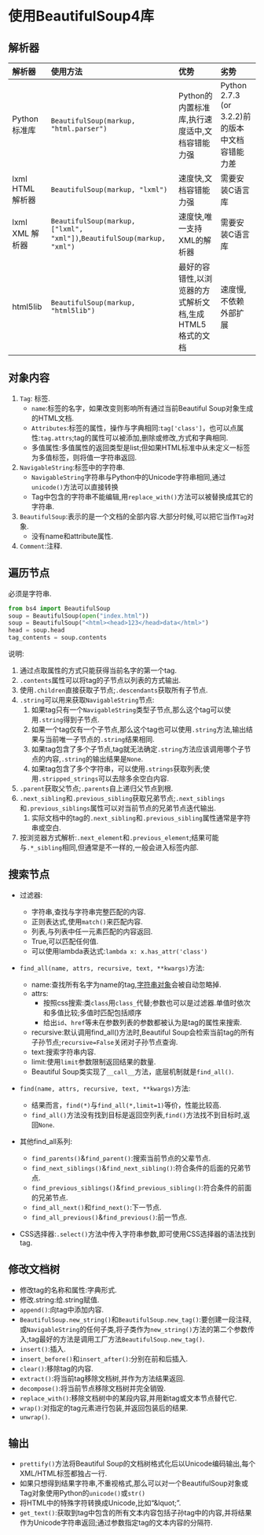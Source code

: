 # 使用BeautifulSoup4库

## 解析器

| 解析器           | 使用方法                                                                 | 优势                                             | 劣势                                          |
|:----------------|:------------------------------------------------------------------------|:------------------------------------------------|:---------------------------------------------|
| Python标准库     | `BeautifulSoup(markup, "html.parser")`                                  | Python的内置标准库,执行速度适中,文档容错能力强        | Python 2.7.3 (or 3.2.2)前 的版本中文档容错能力差 |
| lxml HTML 解析器 | `BeautifulSoup(markup, "lxml")`                                         | 速度快,文档容错能力强                              | 需要安装C语言库                                |
| lxml XML 解析器  | `BeautifulSoup(markup, ["lxml", "xml"])`,`BeautifulSoup(markup, "xml")` | 速度快,唯一支持XML的解析器                          | 需要安装C语言库                                |
| html5lib        | `BeautifulSoup(markup, "html5lib")`                                     | 最好的容错性,以浏览器的方式解析文档,生成HTML5格式的文档 | 速度慢,不依赖外部扩展                           |

## 对象内容

1. `Tag`\: 标签.
   - `name`\:标签的名字，如果改变则影响所有通过当前Beautiful Soup对象生成的HTML文档.
   - `Attributes`\:标签的属性，操作与字典相同\:`tag['class']`，也可以点属性\:`tag.attrs`;tag的属性可以被添加,删除或修改,方式和字典相同.
   - 多值属性\:多值属性的返回类型是list;但如果HTML标准中从未定义一标签为多值标签，则将值一字符串返回.
2. `NavigableString`\:标签中的字符串.
   - `NavigableString`字符串与Python中的Unicode字符串相同,通过`unicode()`方法可以直接转换
   - Tag中包含的字符串不能编辑,用`replace_with()`方法可以被替换成其它的字符串.
3. `BeautifulSoup`\:表示的是一个文档的全部内容.大部分时候,可以把它当作`Tag`对象.
   - 没有name和attribute属性.
4. `Comment`\:注释.

## 遍历节点

必须是字符串.

```python
from bs4 import BeautifulSoup
soup = BeautifulSoup(open("index.html"))
soup = BeautifulSoup("<html><head>123</head>data</html>")
head = soup.head
tag_contents = soup.contents
```

说明\:

1. 通过点取属性的方式只能获得当前名字的第一个tag.
2. `.contents`属性可以将tag的子节点以列表的方式输出.
3. 使用`.children`直接获取子节点;`.descendants`获取所有子节点.
4. `.string`可以用来获取`NavigableString`节点\:
   1. 如果tag只有一个`NavigableString`类型子节点,那么这个tag可以使用`.string`得到子节点.
   2. 如果一个tag仅有一个子节点,那么这个tag也可以使用`.string`方法,输出结果与当前唯一子节点的`.string`结果相同.
   3. 如果tag包含了多个子节点,tag就无法确定`.string`方法应该调用哪个子节点的内容,`.string`的输出结果是`None`.
   4. 如果tag包含了多个字符串，可以使用`.strings`获取列表;使用`.stripped_strings`可以去除多余空白内容.
5. `.parent`获取父节点;`.parents`自上递归父节点到根.
6. `.next_sibling`和`.previous_sibling`获取兄弟节点;`.next_siblings`和`.previous_siblings`属性可以对当前节点的兄弟节点迭代输出.
   1. 实际文档中的tag的`.next_sibling`和`.previous_sibling`属性通常是字符串或空白.
7. 按浏览器方式解析:`.next_element`和`.previous_element`;结果可能与`.*_sibling`相同,但通常是不一样的,一般会进入标签内部.

## 搜索节点

- 过滤器\:
  - 字符串,查找与字符串完整匹配的内容.
  - 正则表达式,使用`match()`来匹配内容.
  - 列表,与列表中任一元素匹配的内容返回.
  - True,可以匹配任何值.
  - 可以使用lambda表达式\:`lambda x: x.has_attr('class')`

- `find_all(name, attrs, recursive, text, **kwargs)`方法\:
  - name:查找所有名字为name的tag,[字符串对象](#对象内容)会被自动忽略掉.
  - attrs:
    - 按照css搜索:类`class`用`class_`代替;参数也可以是过滤器.单值时依次和多值比较;多值时匹配包括顺序
    - 给出`id`、`href`等未在参数列表的参数都被认为是tag的属性来搜索.
  - recursive:默认调用find_all()方法时,Beautiful
    Soup会检索当前tag的所有子孙节点;`recursive=False`关闭对子孙节点查询.
  - text:搜索字符串内容.
  - limit:使用`limit`参数限制返回结果的数量.
  - Beautiful Soup类实现了`__call__`方法，底层机制就是`find_all()`.

- `find(name, attrs, recursive, text, **kwargs)`方法\:
  - 结果而言，`find(*)`与`find_all(*,limit=1)`等价，性能比较高.
  - `find_all()`方法没有找到目标是返回空列表,`find()`方法找不到目标时,返回`None`.

- 其他find_all系列:
  - `find_parents()`&`find_parent()`:搜索当前节点的父辈节点.
  - `find_next_siblings()`&`find_next_sibling()`:符合条件的后面的兄弟节点.
  - `find_previous_siblings()`&`find_previous_sibling()`:符合条件的前面的兄弟节点.
  - `find_all_next()`和`find_next()`:下一节点.
  - `find_all_previous()`&`find_previous()`:前一节点.

- CSS选择器:`.select()`方法中传入字符串参数,即可使用CSS选择器的语法找到tag.

## 修改文档树

- 修改tag的名称和属性:字典形式.
- 修改.string:给.string赋值.
- `append()`:向tag中添加内容.
- `BeautifulSoup.new_string()`和`BeautifulSoup.new_tag()`:要创建一段注释,或`NavigableString`的任何子类,将子类作为`new_string()`方法的第二个参数传入;tag最好的方法是调用工厂方法`BeautifulSoup.new_tag()`.
- `insert()`:插入.
- `insert_before()`和`insert_after()`:分别在前和后插入.
- `clear()`:移除tag的内容.
- `extract()`:将当前tag移除文档树,并作为方法结果返回.
- `decompose()`:将当前节点移除文档树并完全销毁.
- `replace_with()`:移除文档树中的某段内容,并用新tag或文本节点替代它.
- `wrap()`:对指定的tag元素进行包装,并返回包装后的结果.
- `unwrap()`.

## 输出

- `prettify()`方法将Beautiful
  Soup的文档树格式化后以Unicode编码输出,每个XML/HTML标签都独占一行.
- 如果只想得到结果字符串,不重视格式,那么可以对一个BeautifulSoup对象或Tag对象使用Python的`unicode()`或`str()`
- 将HTML中的特殊字符转换成Unicode,比如“&lquot;”.
- `get_text()`:获取到tag中包含的所有文本内容包括子孙tag中的内容,并将结果作为Unicode字符串返回;通过参数指定tag的文本内容的分隔符.
